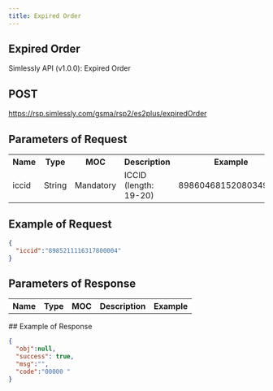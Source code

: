 ```yaml
---
title: Expired Order
---
```

## Expired Order
Simlessly API (v1.0.0): Expired Order
## POST
<https://rsp.simlessly.com/gsma/rsp2/es2plus/expiredOrder>

## Parameters of Request

<table>
    <tr>
        <th>Name</th>
        <th>Type</th>
        <th>MOC</th>
        <th>Description</th>
        <th>Example</th>
    </tr>
    <tr>
        <td>iccid</td>
        <td>String</td>
        <td>Mandatory</td>
        <td>ICCID (length: 19-20)</td>
        <td>89860468152080349618</td>
    </tr>
</table>



## Example of Request

```json
{
  "iccid":"8985211116317800004"
}
```
## Parameters of Response
<table>
    <tr>
        <th>Name</th>
        <th>Type</th>
        <th>MOC</th>
        <th>Description</th>
        <th>Example</th>
    </tr>
    
</table>
## Example of Response

```json
{
  "obj":null,
  "success": true,
  "msg":"",
  "code":"00000 "
}
```